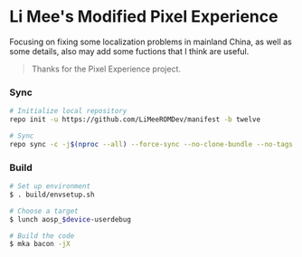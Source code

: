 # Li Mee's Modified Pixel Experience #

Focusing on fixing some localization problems in mainland China, as well as some details, also may add some fuctions that I think are useful.

> Thanks for the Pixel Experience project.

### Sync ###

```bash
# Initialize local repository
repo init -u https://github.com/LiMeeROMDev/manifest -b twelve

# Sync
repo sync -c -j$(nproc --all) --force-sync --no-clone-bundle --no-tags
```

### Build ###

```bash
# Set up environment
$ . build/envsetup.sh

# Choose a target
$ lunch aosp_$device-userdebug

# Build the code
$ mka bacon -jX
```
